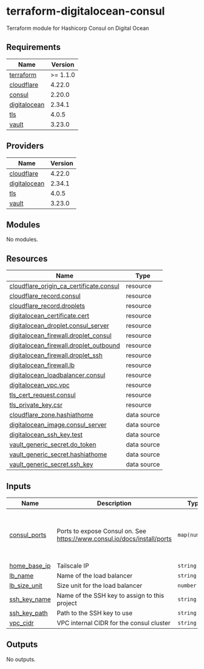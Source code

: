 # terraform-digitalocean-consul
Terraform module for Hashicorp Consul on Digital Ocean

<!-- BEGIN_TF_DOCS -->
## Requirements

| Name | Version |
|------|---------|
| <a name="requirement_terraform"></a> [terraform](#requirement\_terraform) | >= 1.1.0 |
| <a name="requirement_cloudflare"></a> [cloudflare](#requirement\_cloudflare) | 4.22.0 |
| <a name="requirement_consul"></a> [consul](#requirement\_consul) | 2.20.0 |
| <a name="requirement_digitalocean"></a> [digitalocean](#requirement\_digitalocean) | 2.34.1 |
| <a name="requirement_tls"></a> [tls](#requirement\_tls) | 4.0.5 |
| <a name="requirement_vault"></a> [vault](#requirement\_vault) | 3.23.0 |

## Providers

| Name | Version |
|------|---------|
| <a name="provider_cloudflare"></a> [cloudflare](#provider\_cloudflare) | 4.22.0 |
| <a name="provider_digitalocean"></a> [digitalocean](#provider\_digitalocean) | 2.34.1 |
| <a name="provider_tls"></a> [tls](#provider\_tls) | 4.0.5 |
| <a name="provider_vault"></a> [vault](#provider\_vault) | 3.23.0 |

## Modules

No modules.

## Resources

| Name | Type |
|------|------|
| [cloudflare_origin_ca_certificate.consul](https://registry.terraform.io/providers/cloudflare/cloudflare/4.22.0/docs/resources/origin_ca_certificate) | resource |
| [cloudflare_record.consul](https://registry.terraform.io/providers/cloudflare/cloudflare/4.22.0/docs/resources/record) | resource |
| [cloudflare_record.droplets](https://registry.terraform.io/providers/cloudflare/cloudflare/4.22.0/docs/resources/record) | resource |
| [digitalocean_certificate.cert](https://registry.terraform.io/providers/digitalocean/digitalocean/2.34.1/docs/resources/certificate) | resource |
| [digitalocean_droplet.consul_server](https://registry.terraform.io/providers/digitalocean/digitalocean/2.34.1/docs/resources/droplet) | resource |
| [digitalocean_firewall.droplet_consul](https://registry.terraform.io/providers/digitalocean/digitalocean/2.34.1/docs/resources/firewall) | resource |
| [digitalocean_firewall.droplet_outbound](https://registry.terraform.io/providers/digitalocean/digitalocean/2.34.1/docs/resources/firewall) | resource |
| [digitalocean_firewall.droplet_ssh](https://registry.terraform.io/providers/digitalocean/digitalocean/2.34.1/docs/resources/firewall) | resource |
| [digitalocean_firewall.lb](https://registry.terraform.io/providers/digitalocean/digitalocean/2.34.1/docs/resources/firewall) | resource |
| [digitalocean_loadbalancer.consul](https://registry.terraform.io/providers/digitalocean/digitalocean/2.34.1/docs/resources/loadbalancer) | resource |
| [digitalocean_vpc.vpc](https://registry.terraform.io/providers/digitalocean/digitalocean/2.34.1/docs/resources/vpc) | resource |
| [tls_cert_request.consul](https://registry.terraform.io/providers/hashicorp/tls/4.0.5/docs/resources/cert_request) | resource |
| [tls_private_key.csr](https://registry.terraform.io/providers/hashicorp/tls/4.0.5/docs/resources/private_key) | resource |
| [cloudflare_zone.hashiathome](https://registry.terraform.io/providers/cloudflare/cloudflare/4.22.0/docs/data-sources/zone) | data source |
| [digitalocean_image.consul_server](https://registry.terraform.io/providers/digitalocean/digitalocean/2.34.1/docs/data-sources/image) | data source |
| [digitalocean_ssh_key.test](https://registry.terraform.io/providers/digitalocean/digitalocean/2.34.1/docs/data-sources/ssh_key) | data source |
| [vault_generic_secret.do_token](https://registry.terraform.io/providers/hashicorp/vault/3.23.0/docs/data-sources/generic_secret) | data source |
| [vault_generic_secret.hashiathome](https://registry.terraform.io/providers/hashicorp/vault/3.23.0/docs/data-sources/generic_secret) | data source |
| [vault_generic_secret.ssh_key](https://registry.terraform.io/providers/hashicorp/vault/3.23.0/docs/data-sources/generic_secret) | data source |

## Inputs

| Name | Description | Type | Default | Required |
|------|-------------|------|---------|:--------:|
| <a name="input_consul_ports"></a> [consul\_ports](#input\_consul\_ports) | Ports to expose Consul on. See https://www.consul.io/docs/install/ports | `map(number)` | <pre>{<br>  "dns": 8600,<br>  "http": 8500,<br>  "serf-lan": 8301,<br>  "server": 8300<br>}</pre> | no |
| <a name="input_home_base_ip"></a> [home\_base\_ip](#input\_home\_base\_ip) | Tailscale IP | `string` | n/a | yes |
| <a name="input_lb_name"></a> [lb\_name](#input\_lb\_name) | Name of the load balancer | `string` | `"consul-lb"` | no |
| <a name="input_lb_size_unit"></a> [lb\_size\_unit](#input\_lb\_size\_unit) | Size unit for the load balancer | `number` | `1` | no |
| <a name="input_ssh_key_name"></a> [ssh\_key\_name](#input\_ssh\_key\_name) | Name of the SSH key to assign to this project | `string` | `"consul-key"` | no |
| <a name="input_ssh_key_path"></a> [ssh\_key\_path](#input\_ssh\_key\_path) | Path to the SSH key to use | `string` | `"~/.ssh/dokey.pub"` | no |
| <a name="input_vpc_cidr"></a> [vpc\_cidr](#input\_vpc\_cidr) | VPC internal CIDR for the consul cluster | `string` | `"10.10.20.0/24"` | no |

## Outputs

No outputs.
<!-- END_TF_DOCS -->